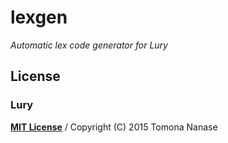 lexgen
======

_Automatic lex code generator for Lury_

## License
### Lury
[__MIT License__](../master/LICENSE.lexgen) /
Copyright (C) 2015 Tomona Nanase